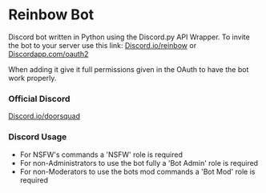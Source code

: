 # Reinbow Bot
Discord bot written in Python using the Discord.py API Wrapper.
To invite the bot to your server use this link:
[Discord.io/reinbow](https://bot.discord.io/reinbow) or [Discordapp.com/oauth2](https://discordapp.com/oauth2/authorize?client_id=314063363929931777&scope=bot&permissions=2146958591)

When adding it give it full permissions given in the OAuth to have the bot work properly.

### Official Discord
[Discord.io/doorsquad](https://discord.io/doorsquad)
### Discord Usage
* For NSFW's commands a 'NSFW' role is required
* For non-Administrators to use the bot fully a 'Bot Admin' role is required
* For non-Moderators to use the bots mod commands a 'Bot Mod' role is required
